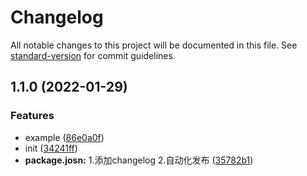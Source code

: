 # Changelog

All notable changes to this project will be documented in this file. See [standard-version](https://github.com/conventional-changelog/standard-version) for commit guidelines.

## 1.1.0 (2022-01-29)


### Features

* example ([86e0a0f](https://github.com/hejialianghe/prefetch-webpack-plugin/commit/86e0a0fd538a4a9d445ad2477dfacc35f80388ba))
* init ([34241ff](https://github.com/hejialianghe/prefetch-webpack-plugin/commit/34241ffe57f313096af36ad6881027097018f7d0))
* **package.josn:** 1.添加changelog 2.自动化发布 ([35782b1](https://github.com/hejialianghe/prefetch-webpack-plugin/commit/35782b165bfe968ad2a14ac9e4a6c3a2c20eab61))
